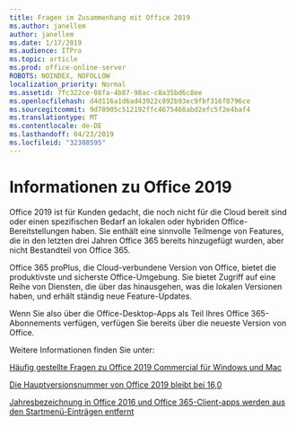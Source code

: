 ```yaml
---
title: Fragen im Zusammenhang mit Office 2019
ms.author: janellem
author: janellem
ms.date: 1/17/2019
ms.audience: ITPro
ms.topic: article
ms.prod: office-online-server
ROBOTS: NOINDEX, NOFOLLOW
localization_priority: Normal
ms.assetid: 7fc322ce-08fa-4b87-98ac-c8a35bd6c8ee
ms.openlocfilehash: d4d116a1d6ad43922c892b93ec9fbf316f8796ce
ms.sourcegitcommit: 9d78905c512192ffc4675468abd2efc5f2e4baf4
ms.translationtype: MT
ms.contentlocale: de-DE
ms.lasthandoff: 04/23/2019
ms.locfileid: "32388595"
---
```

# <a name="about-office-2019"></a>Informationen zu Office 2019

Office 2019 ist für Kunden gedacht, die noch nicht für die Cloud bereit sind oder einen spezifischen Bedarf an lokalen oder hybriden Office-Bereitstellungen haben. Sie enthält eine sinnvolle Teilmenge von Features, die in den letzten drei Jahren Office 365 bereits hinzugefügt wurden, aber nicht Bestandteil von Office 365.
  
Office 365 proPlus, die Cloud-verbundene Version von Office, bietet die produktivste und sicherste Office-Umgebung. Sie bietet Zugriff auf eine Reihe von Diensten, die über das hinausgehen, was die lokalen Versionen haben, und erhält ständig neue Feature-Updates.
  
Wenn Sie also über die Office-Desktop-Apps als Teil Ihres Office 365-Abonnements verfügen, verfügen Sie bereits über die neueste Version von Office.
  
Weitere Informationen finden Sie unter:
  
[Häufig gestellte Fragen zu Office 2019 Commercial für Windows und Mac](https://support.microsoft.com/help/4133312)
  
[Die Hauptversionsnummer von Office 2019 bleibt bei 16,0](https://docs.microsoft.com/deployoffice/office2019/overview)
  
[Jahresbezeichnung in Office 2016 und Office 365-Client-apps werden aus den Startmenü-Einträgen entfernt](https://support.office.com/article/8fe5e052-76d2-49de-af30-2e84ed3da907?wt.mc_id=Alchemy_ClientDIA)
  


